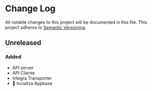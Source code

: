 # Change Log
All notable changes to this project will be documented in this file.
This project adheres to [Semantic Versioning](http://semver.org/).

## Unreleased
### Added
 - API server
 - API Cliente
 - Integra Transporter
 - 💟 Incializa Appbase

[Socket.io]: http://socket.io/docs/
[Fetch]: https://developer.mozilla.org/en/docs/Web/API/Fetch_API
